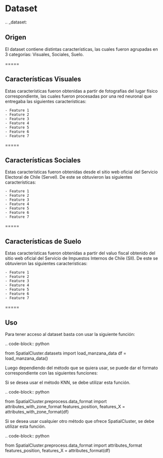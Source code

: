 Dataset
=======

.. _dataset:

Origen
--------------

El dataset contiene distintas características, las cuales fueron agrupadas en 3 categorías: Visuales, Sociales, Suelo.

=====

Características Visuales
-------------------------

Estas características fueron obtenidas a partir de fotografías del lugar físico correspondiente, las cuales fueron procesadas por una red neuronal que entregaba las siguientes características:

    - Feature 1
    - Feature 2
    - Feature 3
    - Feature 4
    - Feature 5
    - Feature 6
    - Feature 7

=====

Características Sociales
-------------------------

Estas características fueron obtenidas desde el sitio web oficial del Servicio Electoral de Chile (Servel). De este se obtuvieron las siguientes características:

    - Feature 1
    - Feature 2
    - Feature 3
    - Feature 4
    - Feature 5
    - Feature 6
    - Feature 7

=====

Características de Suelo
-------------------------

Estas características fueron obtenidas a partir del valuo fiscal obtenido del sitio web oficial del Servicio de Impuestos Internos de Chile (SII). De este se obtuvieron las siguientes características:

    - Feature 1
    - Feature 2
    - Feature 3
    - Feature 4
    - Feature 5
    - Feature 6
    - Feature 7

=====

Uso 
------------

Para tener acceso al dataset basta con usar la siguiente función:

.. code-block:: python

   from SpatialCluster.datasets import load_manzana_data
   df = load_manzana_data()


Luego dependiendo del método que se quiera usar, se puede dar el formato correspondiente con las siguientes funciones:

Si se desea usar el método KNN, se debe utilizar esta función.

.. code-block:: python

   from SpatialCluster.preprocess.data_format import attributes_with_zone_format
   features_position, features_X = attributes_with_zone_format(df)


Si se desea usar cualquier otro método que ofrece SpatialCluster, se debe utilizar esta función.

.. code-block:: python

   from SpatialCluster.preprocess.data_format import attributes_format
   features_position, features_X = attributes_format(df)